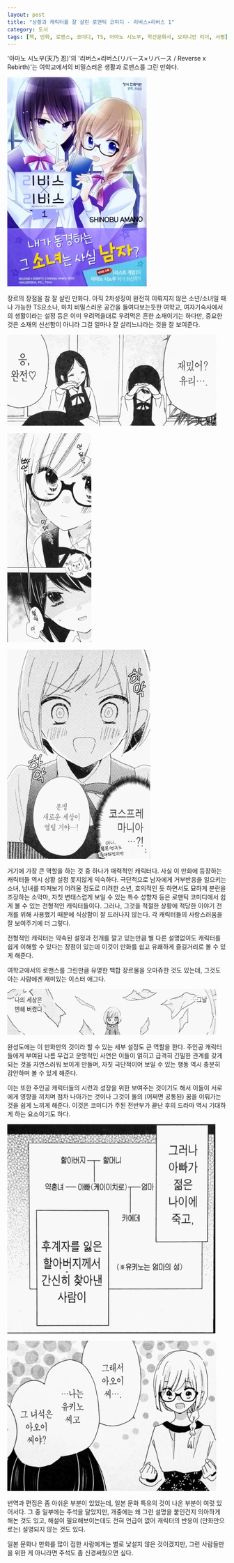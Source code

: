 ```yaml
---
layout: post
title: "상황과 캐릭터를 잘 살린 로맨틱 코미디 - 리버스×리버스 1"
category: 도서
tags: [책, 만화, 로맨스, 코미디, TS, 아마노 시노부, 학산문화사, 오피니언 리더, 서평]
---
```


'아마노 시노부(天乃 忍)'의
'리버스×리버스(リバース×リバース / Reverse x Rebirth)'는
여학교에서의 비밀스러운 생활과 로맨스를 그린 만화다.

![표지](/images/book/reverse-x-rebitrh-1-comic-book-h480.jpg)

장르의 장점을 참 잘 살린 만화다.
아직 2차성징이 완전히 이뤄지지 않은 소년/소녀일 때나 가능한 TS요소나,
마치 비밀스러운 공간을 들여다보는듯한 여학교, 여자기숙사에서의 생활이라는 설정 등은
이미 우려먹을대로 우려먹은 흔한 소재이기는 하다만,
중요한 것은 소재의 신선함이 아니라 그걸 얼마나 잘 살리느냐라는 것을 잘 보여준다.

![47](/images/book/reverse-x-rebitrh-1-comic-book-p047.jpg)

![57](/images/book/reverse-x-rebitrh-1-comic-book-p057.jpg)

![101](/images/book/reverse-x-rebitrh-1-comic-book-p101.jpg)

거기에 가장 큰 역할을 하는 것 중 하나가 매력적인 캐릭터다.
사실 이 만화에 등장하는 캐릭터들 역시 상황 설정 못지않게 익숙하다.
극단적으로 남자에게 거부반응을 일으키는 소녀,
남녀를 따져보기 어려울 정도로 미려한 소년,
호의적인 듯 하면서도 묘하게 분란을 조장하는 소악마,
자칫 변태스럽게 보일 수 있는 특수 성향자 등은
로맨틱 코미디에서 쉽게 볼 수 있는 전형적인 캐릭터들이다.
그러나, 그것을 적절한 상황에 적당한 이야기 전개를 위해 사용했기 때문에 식상함이 잘 드러나지 않는다.
각 캐릭터들의 사랑스러움을 잘 보여주기에 더 그렇다.

전형적인 캐릭터는 약속된 설정과 전개를 깔고 있는만큼
별 다른 설명없이도 캐릭터를 쉽게 이해할 수 있다는 장점이 있는데
이것이 만화를 쉽고 유쾌하게 즐길거리로 볼 수 있게 해준다.

여학교에서의 로맨스를 그린만큼 유명한 백합 장르물을 오마쥬한 것도 있는데,
그것도 아는 사람에겐 재미있는 이스터 애그다.

![5](/images/book/reverse-x-rebitrh-1-comic-book-p005.jpg)

완성도에는 이 만화만의 것이라 할 수 있는 세부 설정도 큰 역할을 한다.
주인공 캐릭터들에게 부여된 나름 무겁고 운명적인 사연은
이들이 얽히고 급격히 긴밀한 관계를 갖게 되는 것을 자연스러워 보이게 만들며,
자칫 극단적이어 보일 수 있는 행동 역시 충분히 감안하며 볼 수 있게 해준다.

이는 또한 주인공 캐릭터들의 시련과 성장을 위한 보여주는 것이기도 해서
이들이 서로에게 영향을 끼치며 점차 나아가는 것이나
그것이 둘의 (어쩌면 공통된) 꿈을 이뤄가는 것을 쉽게 느끼게 해준다.
이것은 코미디가 주된 전반부가 끝난 후의 드라마 역시 기대하게 하는 요소이기도 하다.

![49](/images/book/reverse-x-rebitrh-1-comic-book-p049.jpg)

![156](/images/book/reverse-x-rebitrh-1-comic-book-p156.jpg)

번역과 편집은 좀 아쉬운 부분이 있었는데,
일본 문화 특유의 것이 나온 부분이 여럿 있어서다.
그 중 일부에는 주석을 달았지만,
개중에는 왜 그런 설명을 붙인건지 의아하게 해논 것도 있고,
해설이 필요해보이는데도 전혀 언급이 없어 캐릭터의 반응이 (만화만으로는) 설명되지 않는 것도 있다.

일본 문화나 만화를 많이 접한 사람에게는 별로 낯설지 않은 것이겠지만,
그런 사람들만을 위한 게 아니라면 주석도 좀 신경써줬으면 싶다.
